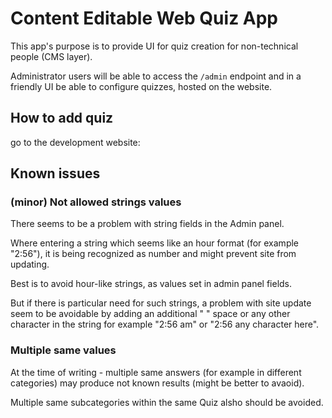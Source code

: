 # Content Editable Web Quiz App

This app's purpose is to provide UI for quiz creation for non-technical people (CMS layer).

Administrator users will be able to access the `/admin` endpoint and in a friendly UI be able to
configure quizzes, hosted on the website.

## How to add quiz

go to the development website:

## Known issues

### (minor) Not allowed strings values

There seems to be a problem with string fields in the Admin panel.

Where entering a string which seems like an hour format (for example "2:56"), it is being recognized as number
and might prevent site from updating.

Best is to avoid hour-like strings, as values set in admin panel fields.

But if there is particular need for such strings, a problem with site update seem to be avoidable by adding an additional " " space or any other character in the string for example "2:56 am" or "2:56 any character here".

### Multiple same values

At the time of writing - multiple same answers (for example in different categories) may produce not known results (might be better to avaoid).

Multiple same subcategories within the same Quiz alsho should be avoided.

